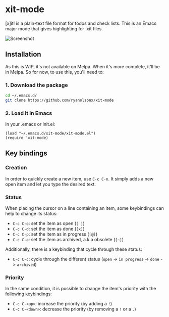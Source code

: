 # xit-mode

[x]it! is a plain-text file format for todos and check lists. This is an Emacs major mode that gives highlighting for .xit files.

![Screenshot](https://raw.githubusercontent.com/ryanolsonx/xit-mode/main/screenshot.png "Screenshot of Emacs [x]it!")

## Installation

As this is WIP, it's not available on Melpa. When it's more complete, it'll be in Melpa. So for now, to use this, you'll need to:

### 1. Download the package

```bash
cd ~/.emacs.d/
git clone https://github.com/ryanolsonx/xit-mode
```

### 2. Load it in Emacs

In your .emacs or init.el:

```elisp
(load "~/.emacs.d/xit-mode/xit-mode.el")
(require 'xit-mode)
```

## Key bindings

### Creation

In order to quickly create a new item, use `C-c C-n`. It simply adds a new open item and let you type the desired text.

### Status

When placing the cursor on a line containing an item, some keybindings can help to change its status:

- `C-c C-o`: set the item as open (`[ ]`)
- `C-c C-d`: set the item as done (`[x]`)
- `C-c C-p`: set the item as in progress (`[@]`)
- `C-c C-a`: set the item as archived, a.k.a obsolete (`[~]`)

Additionally, there is a keybinding that cycle through these status:

- `C-c C-c`: cycle through the different status (`open` -> `in progress` -> `done` -> `archived`)

### Priority

In the same condition, it is possible to change the item's priority with the following keybindings:

- `C-c C-<up>`: increase the priority (by adding a `!`)
- `C-c C-<down>`: decrease the priority (by removing a `!` or a `.`)
